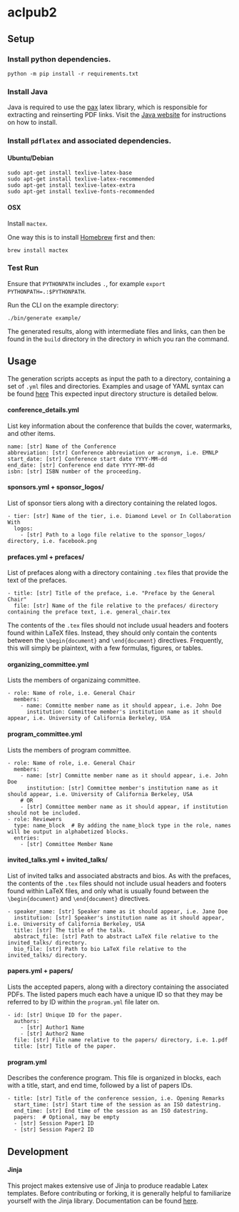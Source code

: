 # aclpub2

## Setup
### Install python dependencies.
```
python -m pip install -r requirements.txt
```

### Install Java
Java is required to use the [pax](https://ctan.org/pkg/pax?lang=en) latex library,
which is responsible for extracting and reinserting PDF links.
Visit the [Java website](https://www.java.com/) for instructions on how to install.

### Install `pdflatex` and associated dependencies.
#### Ubuntu/Debian
```
sudo apt-get install texlive-latex-base
sudo apt-get install texlive-latex-recommended
sudo apt-get install texlive-latex-extra
sudo apt-get install texlive-fonts-recommended
```

#### OSX
Install `mactex`.

One way this is to install [Homebrew](https://brew.sh) first and then:
```
brew install mactex
```

### Test Run
Ensure that `PYTHONPATH` includes `.`, for example `export PYTHONPATH=.:$PYTHONPATH`.

Run the CLI on the example directory:
```
./bin/generate example/
```
The generated results, along with intermediate files and links, can then be found in
the `build` directory in the directory in which you ran the command.


## Usage
The generation scripts accepts as input the path to a directory, containing a set of `.yml` files and directories.
Examples and usage of YAML syntax can be found [here](https://www.w3schools.io/file/yaml-arrays/)
This expected input directory structure is detailed below.


#### conference_details.yml
List key information about the conference that builds the cover, watermarks, and other items.
```
name: [str] Name of the Conference
abbreviation: [str] Conference abbreviation or acronym, i.e. EMNLP
start_date: [str] Conference start date YYYY-MM-dd
end_date: [str] Conference end date YYYY-MM-dd
isbn: [str] ISBN number of the proceeding.
```
#### sponsors.yml + sponsor_logos/
List of sponsor tiers along with a directory containing the related logos.
```
- tier: [str] Name of the tier, i.e. Diamond Level or In Collaboration With
  logos:
    - [str] Path to a logo file relative to the sponsor_logos/ directory, i.e. facebook.png
```

#### prefaces.yml + prefaces/
List of prefaces along with a directory containing `.tex` files that provide the text of the prefaces.
```
- title: [str] Title of the preface, i.e. "Preface by the General Chair"
  file: [str] Name of the file relative to the prefaces/ directory containing the preface text, i.e. general_chair.tex
```
The contents of the `.tex` files should not include usual headers and footers found within LaTeX files.
Instead, they should only contain the contents between the `\begin{document}` and `\end{document}` directives.
Frequently, this will simply be plaintext, with a few formulas, figures, or tables.

#### organizing_committee.yml
Lists the members of organizaing committee.
```
- role: Name of role, i.e. General Chair
  members:
    - name: Committe member name as it should appear, i.e. John Doe
      institution: Committee member's institution name as it should appear, i.e. University of California Berkeley, USA
```

#### program_committee.yml
Lists the members of program committee.

```
- role: Name of role, i.e. General Chair
  members:
    - name: [str] Committe member name as it should appear, i.e. John Doe
      institution: [str] Committee member's institution name as it should appear, i.e. University of California Berkeley, USA
    # OR
    - [str] Committee member name as it should appear, if institution should not be included.
- role: Reviewers
  type: name_block  # By adding the name_block type in the role, names will be output in alphabetized blocks.
  entries:
    - [str] Committee Member Name
```

#### invited_talks.yml + invited_talks/
List of invited talks and associated abstracts and bios.
As with the prefaces, the contents of the `.tex` files should not include usual headers and footers found within LaTeX files,
and only what is usually found between the `\begin{document}` and `\end{document}` directives.
```
- speaker_name: [str] Speaker name as it should appear, i.e. Jane Doe
  institution: [str] Speaker's institution name as it should appear, i.e. University of California Berkeley, USA
  title: [str] The title of the talk.
  abstract_file: [str] Path to abstract LaTeX file relative to the invited_talks/ directory.
  bio_file: [str] Path to bio LaTeX file relative to the invited_talks/ directory.
```

#### papers.yml + papers/
Lists the accepted papers, along with a directory containing the associated PDFs.
The listed papers much each have a unique ID so that they may be referred to by ID within the `program.yml` file later on.
```
- id: [str] Unique ID for the paper.
  authors:
    - [str] Author1 Name
    - [str] Author2 Name
  file: [str] File name relative to the papers/ directory, i.e. 1.pdf
  title: [str] Title of the paper.
```

#### program.yml
Describes the conference program.
This file is organized in blocks, each with a title, start, and end time, followed by a list of papers IDs.
```
- title: [str] Title of the conference session, i.e. Opening Remarks
  start_time: [str] Start time of the session as an ISO datestring.
  end_time: [str] End time of the session as an ISO datestring.
  papers:  # Optional, may be empty
  - [str] Session Paper1 ID
  - [str] Session Paper2 ID
```

## Development
#### Jinja
This project makes extensive use of Jinja to produce readable Latex templates.
Before contributing or forking, it is generally helpful to familiarize yourself with
the Jinja library. Documentation can be found [here](https://jinja.palletsprojects.com/en/2.11.x/templates/https://jinja.palletsprojects.com/en/2.11.x/templates/).

